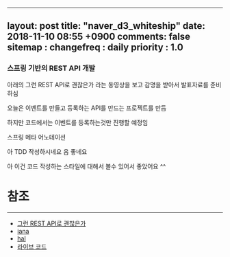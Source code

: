 
---
layout: post
title: "naver_d3_whiteship"
date: 2018-11-10 08:55 +0900
comments: false
sitemap :
  changefreq : daily
  priority : 1.0
---

### 스프링 기반의 REST API 개발

아래의 그런 REST API로 괜찮은가 라는 동영상을 보고 감명을 받아서 발표자료를 준비하심

오늘은 이벤트를 만들고 등록하는 API를 만드는 프로젝트를 만듬

하지만 코드에서는 이벤트를 등록하는것만 진행할 예정임

스프링 메타 어노테이션

아 TDD 작성하시네요 음 좋네요 

아 이건 코드 작성하는 스타일에 대해서 볼수 있어서 좋았어요 ^^

# 참조
-----
* [그런 REST API로 괜찮은가](https://www.youtube.com/watch?v=RP_f5dMoHFc&t=1204s)
* [iana](https://www.iana.org/)
* [hal](http://stateless.co/hal_specification.html)
* [라이브 코드](https://github.com/keesun/study/tree/master/ksug201811restapi)